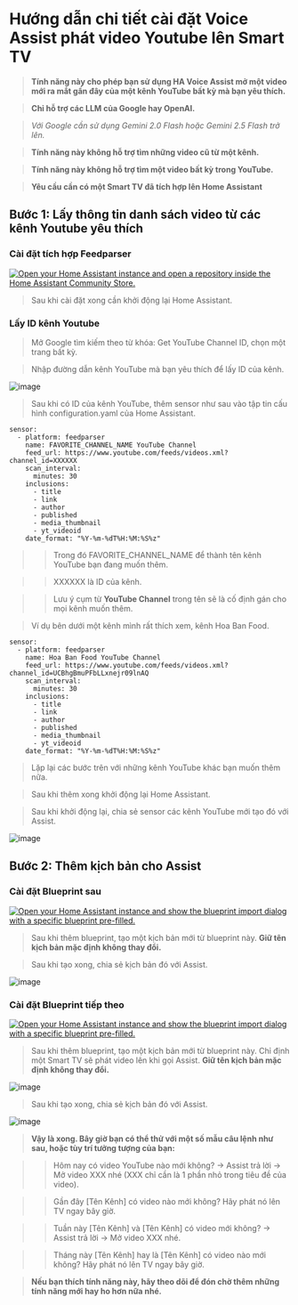 # Hướng dẫn chi tiết cài đặt Voice Assist phát video Youtube lên Smart TV

> **Tính năng này cho phép bạn sử dụng HA Voice Assist mở một video mới ra mắt gần đây của một kênh YouTube bất kỳ mà bạn yêu thích.**

> **Chỉ hỗ trợ các LLM của Google hay OpenAI.**

> *Với Google cần sử dụng Gemini 2.0 Flash hoặc Gemini 2.5 Flash trở lên.*

> **Tính năng này không hỗ trợ tìm những video cũ từ một kênh.**

> **Tính năng này không hỗ trợ tìm một video bất kỳ trong YouTube.**

> **Yêu cầu cần có một Smart TV đã tích hợp lên Home Assistant**

## Bước 1: Lấy thông tin danh sách video từ các kênh Youtube yêu thích

### Cài đặt tích hợp Feedparser

[![Open your Home Assistant instance and open a repository inside the Home Assistant Community Store.](https://my.home-assistant.io/badges/hacs_repository.svg)](https://my.home-assistant.io/redirect/hacs_repository/?category=Integration&repository=feedparser&owner=custom-components)

> Sau khi cài đặt xong cần khởi động lại Home Assistant.

### Lấy ID kênh Youtube

> Mở Google tìm kiếm theo từ khóa: Get YouTube Channel ID, chọn một trang bất kỳ.

> Nhập đường dẫn kênh YouTube mà bạn yêu thích để lấy ID của kênh.

![image](images/20250527_FdZbGj.png)

> Sau khi có ID của kênh YouTube, thêm sensor như sau vào tập tin cấu hình configuration.yaml của Home Assistant.

```
sensor:
  - platform: feedparser
    name: FAVORITE_CHANNEL_NAME YouTube Channel
    feed_url: https://www.youtube.com/feeds/videos.xml?channel_id=XXXXXX
    scan_interval:
      minutes: 30
    inclusions:
      - title
      - link
      - author
      - published
      - media_thumbnail
      - yt_videoid
    date_format: "%Y-%m-%dT%H:%M:%S%z"
```

>> Trong đó FAVORITE_CHANNEL_NAME để thành tên kênh YouTube bạn đang muốn thêm.

>> XXXXXX là ID của kênh.

>> Lưu ý cụm từ **YouTube Channel** trong tên sẽ là cố định gán cho mọi kênh muốn thêm.

> Ví dụ bên dưới một kênh mình rất thích xem, kênh Hoa Ban Food.

```
sensor:
  - platform: feedparser
    name: Hoa Ban Food YouTube Channel
    feed_url: https://www.youtube.com/feeds/videos.xml?channel_id=UCBhgBmuPFbLLxnejr09lnAQ
    scan_interval:
      minutes: 30
    inclusions:
      - title
      - link
      - author
      - published
      - media_thumbnail
      - yt_videoid
    date_format: "%Y-%m-%dT%H:%M:%S%z"
```

> Lặp lại các bước trên với những kênh YouTube khác bạn muốn thêm nữa.

> Sau khi thêm xong khởi động lại Home Assistant.

> Sau khi khởi động lại, chia sẻ sensor các kênh YouTube mới tạo đó với Assist.

![image](images/20250527_gCfAcK.png)

## Bước 2: Thêm kịch bản cho Assist

### Cài đặt Blueprint sau

[![Open your Home Assistant instance and show the blueprint import dialog with a specific blueprint pre-filled.](https://my.home-assistant.io/badges/blueprint_import.svg)](https://my.home-assistant.io/redirect/blueprint_import/?blueprint_url=https%3A%2F%2Fgithub.com%2Fluuquangvu%2Ftutorials%2Fblob%2Fmain%2Fget_youtube_video_info_full_llm.yaml)

> Sau khi thêm blueprint, tạo một kịch bản mới từ blueprint này. **Giữ tên kịch bản mặc định không thay đổi.**

> Sau khi tạo xong, chia sẻ kịch bản đó với Assist.

![image](images/20250527_jR4Saw.png)

### Cài đặt Blueprint tiếp theo

[![Open your Home Assistant instance and show the blueprint import dialog with a specific blueprint pre-filled.](https://my.home-assistant.io/badges/blueprint_import.svg)](https://my.home-assistant.io/redirect/blueprint_import/?blueprint_url=https%3A%2F%2Fgithub.com%2Fluuquangvu%2Ftutorials%2Fblob%2Fmain%2Fplay_youtube_video_full_llm.yaml)

> Sau khi thêm blueprint, tạo một kịch bản mới từ blueprint này. Chỉ định một Smart TV sẽ phát video lên khi gọi Assist. **Giữ tên kịch bản mặc định không thay đổi.**

![image](images/20250527_JC5AOg.png)

> Sau khi tạo xong, chia sẻ kịch bản đó với Assist.

![image](images/20250527_oMWjtW.png)

> **Vậy là xong. Bây giờ bạn có thể thử với một số mẫu câu lệnh như sau, hoặc tùy trí tưởng tượng của bạn:**

>> Hôm nay có video YouTube nào mới không?
>> -> Assist trả lời -> Mở video XXX nhé (XXX chỉ cần là 1 phần nhỏ trong tiêu đề của video).

>> Gần đây [Tên Kênh] có video nào mới không? Hãy phát nó lên TV ngay bây giờ.

>> Tuần này [Tên Kênh] và [Tên Kênh] có video mới không? -> Assist trả lời -> Mở video XXX nhé.

>> Tháng này [Tên Kênh] hay là [Tên Kênh] có video nào mới không? Hãy phát nó lên TV ngay bây giờ.

> **Nếu bạn thích tính năng này, hãy theo dõi để đón chờ thêm những tính năng mới hay ho hơn nữa nhé.**

